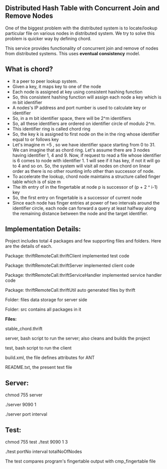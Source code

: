 ## Distributed Hash Table with Concurrent Join and Remove Nodes
One of the biggest problem with the distributed system is to locate/lookup particular file on various nodes in distributed system. We try to solve this problem is quicker way by defining chord.

This service provides functionality of concurrent join and remove of nodes from distributed systems. This uses **eventual consistency** model.

## What is chord?

- It a peer to peer lookup system.
- Given a key, it maps key to one of the node
- Each node is assigned at key using consistent hashing function
- So, this consistent hashing function will assign each node a key which is m bit identifier
- A nodes's IP address and port number is used to calculate key or identifier
- So, in a m bit identifier space, there will be 2^m identifiers
- So, all these identifiers are ordered on identifier circle of modulo 2^m.
- This identifier ring is called chord ring
- So, the key k is assigned to first node on the in the ring whose identifier equal to or follows key
- Let's imagine m =5 , so we have identifier space starting from  0 to 31. We can imagine that as chord ring. Let's assume there are 3 nodes having identifier 1, 4 and 9. Now, if request to read a file whose identifier is 6 comes to node with identifier 1. 1 will see if it has key, if not it will go to 4 and so on. So, the system will visit all nodes on chord on linear order as there is no other rounting info other than successor of node. 
- To accelerate the lookup, chord node maintains a structure called finger table which is of size m
- The ith entry of in the fingertable at node p is successor of (p + 2 ^ i-1) key
- So, the first entry on fingertable is a successor of current node
- Since each node has finger entries at power of two intervals around the identifier circle, each node can forward a query at least halfway along the remaining distance between the node and the target identifier. 


## Implementation Details:

Project includes total 4 packages and few supporting files and folders. Here are the details of each.

Package: thriftRemoteCall.thriftClient
implemented test code

Package: thriftRemoteCall.thriftServer
implemented client code			

Package: thriftRemoteCall.thriftServiceHandler
implemented service handler code	

Package: thriftRemoteCall.thriftUtil
auto generated files by thrift

Folder: files
data storage for server side

Folder: src
contains all packages in it

**Files:**

stable_chord.thrift

server, bash script to run the server; also cleans and builds the project

test, bash script to run the client

build.xml, the file defines attributes for ANT

README.txt, the present text file

## Server:
chmod 755 server

./server 9090 1

./server port interval

## Test:
chmod 755 test
./test 9090 1 3

./test portNo interval totalNoOfNodes

The test compares program's fingertable output with cmp_fingertable file
